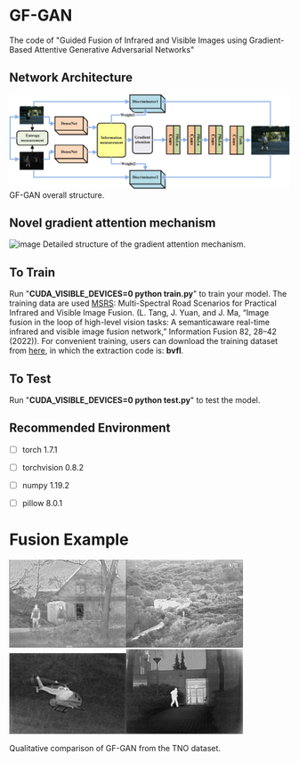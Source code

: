 
#  GF-GAN

The code of "Guided Fusion of Infrared and Visible Images using Gradient-Based Attentive Generative Adversarial Networks"
## Network Architecture
![image](https://github.com/catjsjsj/GF-GAN/blob/master/Network_structure/GF-GAN.jpg)
GF-GAN overall structure.
## Novel gradient attention mechanism
![image](https://github.com/catjsjsj/GF-GAN/blob/master/Network_structure/Gradient%20attention.jpg)
Detailed structure of the gradient attention mechanism.
## To Train

Run "**CUDA_VISIBLE_DEVICES=0 python train.py**" to train your model.
The training data are used [MSRS](https://github.com/Linfeng-Tang/MSRS "MSRS"): Multi-Spectral Road Scenarios for Practical Infrared and Visible Image Fusion. (L. Tang, J. Yuan, and J. Ma, “Image fusion in the loop of high-level vision tasks: A semanticaware real-time infrared and visible image fusion network,” Information Fusion 82, 28–42 (2022)). For convenient training, users can download the training dataset from [here](https://pan.baidu.com/s/1xueuKYvYp7uPObzvywdgyA), in which the extraction code is: **bvfl**.

## To Test

Run "**CUDA_VISIBLE_DEVICES=0 python test.py**" to test the model.


## Recommended Environment

 - [ ] torch  1.7.1
 - [ ] torchvision 0.8.2
 - [ ] numpy 1.19.2
 - [ ] pillow  8.0.1



# Fusion Example
<img src="https://github.com/catjsjsj/GF-GAN/blob/master/Fusion_results/TNO41_9.png" width="210px"><img src="https://github.com/catjsjsj/GF-GAN/blob/master/Fusion_results/TNO41_11.png" width="210px">
<img src="https://github.com/catjsjsj/GF-GAN/blob/master/Fusion_results/TNO41_12.png" width="210px"><img src="https://github.com/catjsjsj/GF-GAN/blob/master/Fusion_results/TNO41_13.png" width="210px">

Qualitative comparison of GF-GAN from the TNO dataset.

